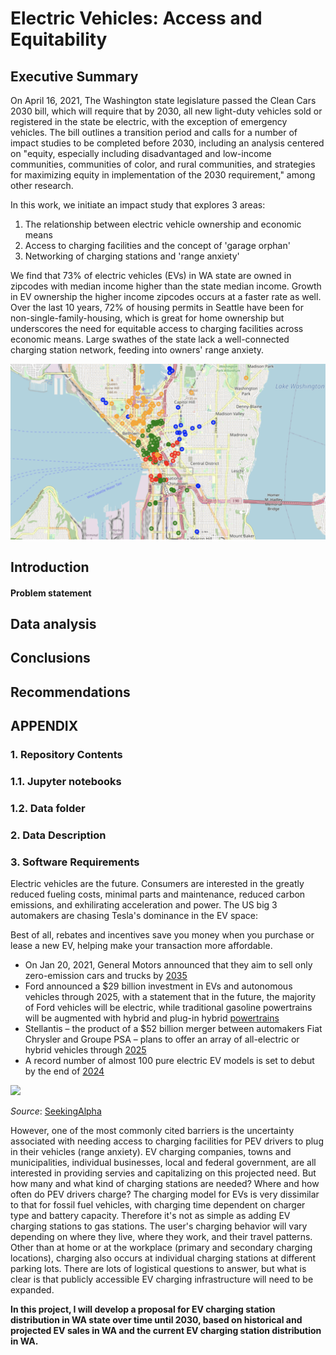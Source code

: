 # Electric Vehicles: Access and Equitability

## Executive Summary

On April 16, 2021, The Washington state legislature passed the Clean Cars 2030 bill, which will require that by 2030, all new light-duty vehicles sold or registered in the state be electric, with the exception of emergency vehicles. The bill outlines a transition period and calls for a number of impact studies to be completed before 2030, including an analysis centered on "equity, especially including disadvantaged and low-income communities, communities of color, and rural communities, and strategies for maximizing equity in implementation of the 2030 requirement," among other research.

In this work, we initiate an impact study that explores 3 areas:
1. The relationship between electric vehicle ownership and economic means
2. Access to charging facilities and the concept of 'garage orphan'
3. Networking of charging stations and 'range anxiety'

We find that 73% of electric vehicles (EVs) in WA state are owned in zipcodes with median income higher than the state median income. Growth in EV ownership the higher income zipcodes occurs at a faster rate as well. Over the last 10 years, 72% of housing permits in Seattle have been for non-single-family-housing, which is great for home ownership but underscores the need for equitable access to charging facilities across economic means. Large swathes of the state lack a well-connected charging station network, feeding into owners' range anxiety.

<img src="./images/Seattle_stations.png" alt="Data Trends" style="width: 1000px;"/>

## Introduction

#### Problem statement

## Data analysis

## Conclusions

## Recommendations

## APPENDIX

### 1. Repository Contents

### 1.1. Jupyter notebooks

### 1.2. Data folder

### 2. Data Description

### 3. Software Requirements

Electric vehicles are the future. Consumers are interested in the greatly reduced fueling costs, minimal parts and maintenance, reduced carbon emissions, and exhilirating acceleration and power. The US big 3 automakers are chasing Tesla's dominance in the EV space:

Best of all, rebates and incentives save you money when you purchase or lease a new EV, helping make your transaction more affordable.
* On Jan 20, 2021, General Motors announced that they aim to sell only zero-emission cars and trucks by [2035](https://www.nytimes.com/2021/01/29/business/general-motors-electric-cars.html)
* Ford announced a \$29 billion investment in EVs and autonomous vehicles through 2025, with a statement that in the future, the majority of Ford vehicles will be electric, while traditional gasoline powertrains will be augmented with hybrid and plug-in hybrid [powertrains](https://www.caranddriver.com/news/a35432253/ford-ev-commitment-announced/)
* Stellantis – the product of a $52 billion merger between automakers Fiat Chrysler and Groupe PSA – plans to offer an array of all-electric or hybrid vehicles through [2025](https://www.cnbc.com/2021/01/19/from-jeep-to-maserati-stellantis-to-rollout-10-new-ev-models-in-2021.html)
* A record number of almost 100 pure electric EV models is set to debut by the end of [2024](https://www.consumerreports.org/hybrids-evs/why-electric-cars-may-soon-flood-the-us-market/)


<img src="./Checkin 02/images/EV_sales.png" style="float: center">

*Source*: [SeekingAlpha](https://seekingalpha.com/article/4410640-ev-company-news-for-month-of-february-2021)

However, one of the most commonly cited barriers is the uncertainty associated with needing access to charging facilities for PEV drivers to plug in their vehicles (range anxiety). EV charging companies, towns and municipalities, individual businesses, local and federal government, are all interested in providing servies and capitalizing on this projected need. But how many and what kind of charging stations are needed? Where and how often do PEV drivers charge? The charging model for EVs is very dissimilar to that for fossil fuel vehicles, with charging time dependent on charger type and battery capacity. Therefore it's not as simple as adding EV charging stations to gas stations. The user's charging behavior will vary depending on where they live, where they work, and their travel patterns. Other than at home or at the workplace (primary and secondary charging locations), charging also occurs at individual charging stations at different parking lots. There are lots of logistical questions to answer, but what is clear is that publicly accessible EV charging infrastructure will need to be expanded.

**In this project, I will develop a proposal for EV charging station distribution in WA state over time until 2030, based on historical and projected EV sales in WA and the current EV charging station distribution in WA.**
